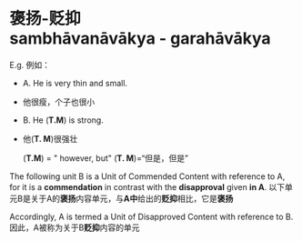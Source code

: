# 褒扬-贬抑<br>sambhāvanāvākya - garahāvākya
E.g. 例如：
- A. He is very thin and small.
- 他很瘦，个子也很小
- B. He (**T.M**) is strong.
- 他(**T. M**)很强壮

    (**T.M**) = " however, but"
    (**T. M**)=“但是，但是”

The following unit B is a Unit of Commended Content with reference to A, for it is a **commendation** in contrast with the **disapproval** given **in A**.
以下单元B是关于A的**褒扬**内容单元，与**A中**给出的**贬抑**相比，它是**褒扬**

Accordingly, A is termed a Unit of Disapproved Content with reference to B.
因此，A被称为关于B**贬抑**内容的单元